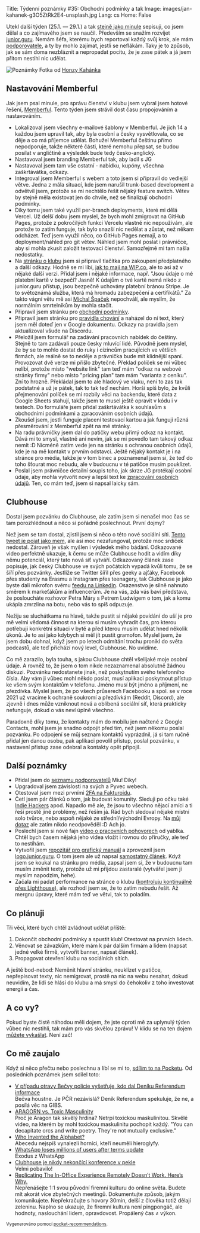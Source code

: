 Title: Týdenní poznámky #35: Obchodní podmínky a tak
Image: images/jan-kahanek-g3O5ZtRk2E4-unsplash.jpg
Lang: cs
Home: False


Utekl další týden (25.1. — 29.1.) a tak [stejně jako minule]({filename}/2021-01-22_tydenni-poznamky-34-eureka-clenstvi-vyreseno.md) sepisuji, co jsem dělal a co zajímavého jsem se naučil. Především se snažím rozvíjet [junior.guru](https://junior.guru/). Nemám šéfa, kterému bych reportoval každý svůj krok, ale mám [podporovatele](https://junior.guru/donate/), a ty by mohlo zajímat, jestli se neflákám. Taky je to způsob, jak se sám doma nezbláznit a nepropadat pocitu, že je zase pátek a já jsem přitom nestihl nic udělat.

![Poznámky]({static}/images/jan-kahanek-g3O5ZtRk2E4-unsplash.jpg)
Fotka od [Honzy Kahánka](https://unsplash.com/@honza_kahanek)


## Nastavování Memberful

Jak jsem psal minule, pro správu členství v klubu jsem vybral jsem hotové řešení, [Memberful](https://memberful.com/). Tento týden jsem strávil dost času propojováním a nastavováním.

- Lokalizoval jsem všechny e-mailové šablony v Memberful. Je jich 14 a každou jsem upravil tak, aby byla osobní a česky vysvětlovala, co se děje a co má příjemce udělat. Bohužel Memberful češtinu přímo nepodporuje, takže některé části, které nemohu přepsat, se budou posílat v angličtině a výsledek bude tedy česko-anglický.
- Nastavoval jsem branding Memberful tak, aby ladil s JG
- Nastavoval jsem tam vše ostatní - nabídku, kupóny, všechna zaškrtávátka, odkazy.
- Integroval jsem Memberful s webem a toto jsem si připravil do vedlejší větve. Jedna z mála situací, kde jsem narušil trunk-based development a odvětvil jsem, protože se mi nechtělo řešit nějaký feature switch. Větev by stejně měla existovat jen do chvíle, než se finalizují obchodní podmínky.
- Díky tomu jsem také využil per-branch deployments, které mi dělá Vercel. Už delší dobu jsem myslel, že bych mohl zmigrovat na GitHub Pages, protože z pokročilých funkcí Vercelu vlastně nic nepoužívám, ale protože to zatím funguje, tak bylo snazší nic nedělat a zůstat, než někam odcházet. Teď jsem využil něco, co GitHub Pages nemají, a to deployment/náhled pro git větev. Náhled jsem mohl poslat i právničce, aby si mohla zkusit založit testovací členství. Samozřejmě mi tam našla nedostatky.
- Na [stránku o klubu](https://junior.guru/club/) jsem si připravil tlačítka pro zakoupení předplatného a další odkazy. Hodně se mi líbí, [jak to mají na WIP.co](https://wip.co/join), ale to asi až v nějaké další verzi. Přidal jsem i nějaké informace, např. "Jsou údaje o mé platební kartě v bezpečí? Jasně! K údajům o tvé kartě nemá nikdo z junior.guru přístup, jsou bezpečně uchovány platební bránou Stripe. Je to světoznámá služba, která má hromadu zabezpečení a certifikátů." Za takto vágní větu mě asi [Michal Špaček](https://www.michalspacek.cz/) nepochválí, ale myslím, že normálním smrtelníkům by mohla stačit.
- Připravil jsem stránku pro [obchodní podmínky](https://junior.guru/tos/).
- Připravil jsem stránku pro [pravidla chování](https://junior.guru/coc/) a naházel do ní text, který jsem měl doteď jen v Google dokumentu. Odkazy na pravidla jsem aktualizoval všude na Discordu.
- Přeložil jsem formulář na zadávání pracovních nabídek do češtiny. Stejně to tam zadávali pouze česky mluvící lidé. Původně jsem myslel, že by se to mohlo dostat do ruky i cizincům pracujících ve větších firmách, ale reálně se to neděje a právnička bude mít klidnější spaní. Provozovat dvě verze mi přišlo zbytečné. Překlad políček se mi vůbec nelíbí, protože místo "website link" tam teď mám "odkaz na webové stránky firmy" nebo místo "pricing plan" tam mám "varianta z ceníku". Zní to hrozně. Překládal jsem to ale hladový ve vlaku, není to zas tak podstatné a už je pátek, tak to tak teď nechám. Horší spíš bylo, že kvůli přejmenování políček se mi rozbily věci na backendu, které data z Google Sheets stahují, takže jsem to musel ještě opravit v kódu i v testech. Do formuláře jsem přidal zaškrtávátka k souhlasům s obchodními podmínkami a zpracováním osobních údajů.
- Zkoušel jsem, jestli funguje placení testovací kartou a jak fungují různá přesměrování z Memberful zpět na mé stránky.
- Na radu právničky jsem dal do patičky webu přímý odkaz na kontakt. Dává mi to smysl, vlastně ani nevím, jak se mi povedlo tam takový odkaz nemít :D Nicméně zatím vede jen na stránku s ochranou osobních údajů, kde je na mě kontakt v prvním odstavci. Ještě nějaký kontakt je i na stránce pro média, takže je v tom binec a poznamenal jsem si, že teď do toho šťourat moc nebudu, ale v budoucnu v té patičce musím pouklízet.
- Poslal jsem právničce detailní soupis toho, jak skrze JG protékají osobní údaje, aby mohla vytvořit nový a lepší text ke [zpracování osobních údajů](https://junior.guru/privacy/). Ten, co mám teď, jsem si napsal laicky sám.


## Clubhouse

Dostal jsem pozvánku do Clubhouse, ale zatím jsem si nenašel moc čas se tam porozhlédnout a něco si pořádně poslechnout. První dojmy?

Než jsem se tam dostal, zjistil jsem si něco o této nové sociální síti. [Tento tweet je pojat jako mem](https://twitter.com/honzajavorek/status/1354116768671870979), ale asi moc nezafungoval, protože moc srdíček nedostal. Zároveň je však myšlen i výsledek mého bádání. Odkazované video perfektně ukazuje, k čemu se může Clubhouse hodit a vidím díky němu potenciál, který tato nová síť vytváří. Odkazovaný článek zase popisuje, jak český Clubhouse ve svých počátcích vypadá kvůli tomu, že se šíří přes pozvánky. Jestliže se Twitter šířil přes geeky a ajťáky, Facebook přes studenty na Erasmu a Instagram přes teenagery, tak Clubhouse je jako byste dali mikrofon svému [feedu na LinkedIn](https://twitter.com/yablko/status/1329013868149043201). Osazenstvo je silně nahnuto směrem k markeťákům a influencerům. Je na vás, zda vás baví představa, že posloucháte rozhovor Petra Máry s Petrem Ludwigem o tom, jak a komu ukápla zmrzlina na botu, nebo vás to spíš odpuzuje.

Nežiju se sluchátkama na hlavě, takže pustit si nějaké povídání do uší je pro mě velmi vědomá činnost na kterou si musím vyhradit čas, pro kterou potřebuji konkrétní situaci v bytě a před kterou musím udělat hned několik úkonů. Je to asi jako kdybych si měl jít pustit gramofon. Myslel jsem, že jsem dobu dohnal, když jsem po letech odmítání trochu pronikl do světa podcastů, ale teď přichází nový level, Clubhouse. No uvidíme.

Co mě zarazilo, byla touha, s jakou Clubhouse chtěl všelijaké moje osobní údaje. A rovněž to, že jsem o tom nikde nezaznamenal absolutně žádnou diskuzi. Pozvánku nedostanete jinak, než poskytnutím svého telefonního čísla. Aby vám ji vůbec mohl někdo poslat, musí aplikaci poskytnout přístup ke všem svým kontaktům v telefonu. Jméno musí být jméno a příjmení, ne přezdívka. Myslel jsem, že po všech průserech Facebooku a spol. se v roce 2021 už vracíme k ochraně soukromí a přezdívkám (Reddit, Discord), ale zjevně i dnes může vzniknout nová a oblíbená sociální síť, která prakticky nefunguje, dokud o vás neví úplně všechno.

Paradoxně díky tomu, že kontakty mám do mobilu jen načtené z Google Contacts, mohl jsem je snadno odpojit před tím, než jsem někomu poslal pozvánku. Po odpojení se můj seznam kontaktů vyprázdnil, já si tam ručně přidal jen danou osobu, pak aplikaci povolil přístup, poslal pozvánku, v nastavení přistup zase odebral a kontakty opět připojil.


## Další poznámky

- Přidal jsem do [seznamu podporovatelů](https://junior.guru/donate/#sponsors) Miu! Díky!
- Upgradoval jsem závislosti na svých a Pyvec webech.
- Otestoval jsem mezi prvními [2FA na Fakturoidu](https://www.fakturoid.cz/podpora/nastaveni/dvoufazove-overeni).
- Četl jsem pár článků o tom, jak budovat komunity. Sleduji po očku také [Indie Hackers]() apod. Napadlo mě ale, že jsou to všechno nějací amíci a ti řeší prostě jiné problémy, než řeším já. Rád bych sledoval nějaké místní solo tvůrce, nebo aspoň nějaké ze střední/východní Evropy. Na [můj dotaz](https://twitter.com/honzajavorek/status/1354735756892319745) ale zatím nikdo neodpověděl :D Ach jo.
- Poslechl jsem si nové fajn [video o pracovních pohovorech](https://twitter.com/yablko/status/1354079536078581765) od yablka. Chtěl bych časem nějaká jeho videa vložit i rovnou do příručky, ale teď to nestíhám.
- Vytvořil jsem [repozitář pro grafický manuál](https://github.com/honzajavorek/logo.junior.guru) a zprovoznil jsem [logo.junior.guru](https://logo.junior.guru/). O tom jsem ale už napsal [samostatný článek]({filename}/2021-01-28_graficky-manual.md). Když jsem se koukal na stránku pro média, zapsal jsem si, že v budoucnu tam musím změnit texty, protože už mi přijdou zastaralé (vytvářel jsem ji myslím napodzim, hehe).
- Začala mi padat performance na stránce o klubu ([kontroluju kontinuálně přes Lighthouse]({filename}/2020-05-11_monitoring-performance-with-lighthouse-and-circleci.md)), ale rozhodl jsem se, že to zatím nebudu řešit. Až mergnu úpravy, které mám teď ve větvi, tak to poladím.


## Co plánuji

Tři věci, které bych chtěl zvládnout udělat příště:

1. Dokončit obchodní podmínky a spustit klub! Otestovat na prvních lidech.
2. Věnovat se závazkům, které mám k pár dalším firmám a lidem (napsat jedné velké firmě, vytvořit banner, napsat článek).
3. Propagovat otevření klubu na sociálních sítích.

A ještě bod-nebod: Neměnit hlavní stránku, neuklízet v patičce, nepřepisovat texty, nic nemigrovat, prostě na nic na webu nesahat, dokud neuvidím, že lidi se hlásí do klubu a má smysl do čehokoliv z toho investovat energii a čas.


## A co vy?

Pokud byste čistě náhodou měli dojem, že jste oproti mě za uplynulý týden vůbec nic nestihli, tak mám pro vás skvělou zprávu! V klidu se na ten dojem [můžete vykašlat]({filename}/2020-06-04_neni-to-zavod.md). Není zač!


## Co mě zaujalo

Když si něco přečtu nebo poslechnu a líbí se mi to, [sdílím to na Pocketu](https://getpocket.com/@honzajavorek). Od posledních poznámek jsem sdílel toto:

- [V případu otravy Bečvy policie vyšetřuje, kdo dal Deníku Referendum informace](https://denikreferendum.cz/clanek/32203-v-pripadu-otravy-becvy-policie-vysetruje-kdo-dal-deniku-referendum-informace)<br>Bečva houstne. Je PČR nezávislá? Deník Referendum spekuluje, že ne, a posílá věc na GIBS.
- [ARAGORN vs. Toxic Masculinity](https://www.youtube.com/watch?v=pv_KAnY5XNQ&feature=youtu.be)<br>Proč je Aragon tak skvělý hrdina? Netrpí toxickou maskulinitou. Skvělé video, na kterém by mohl toxickou maskulinitu pochopit každý. "You can decapitate orcs and write poetry. They're not mutually exclusive."
- [Who Invented the Alphabet?](https://www.smithsonianmag.com/history/inventing-alphabet-180976520/)<br>Abecedu nejspíš vynalezli horníci, kteří neuměli hieroglyfy.
- [WhatsApp loses millions of users after terms update](https://www.theguardian.com/technology/2021/jan/24/whatsapp-loses-millions-of-users-after-terms-update)<br>Exodus z WhatsApp
- [Clubhouse je nikdy nekončící konference v pekle](https://a2larm.cz/2021/01/clubhouse-je-nikdy-nekoncici-konference-v-pekle/)<br>Velmi pobavilo!
- [Replicating The In-Office Experience Remotely Doesn’t Work. Here’s Why.](https://www.inc.com/rebecca-hinds/simply-replicating-in-office-experience-remotely-doesnt-work.html)<br>Nepřenášejte 1:1 svou původní firemní kulturu do online světa. Budete mít akorát více zbytečných meetingů. Dokumentujte způsob, jakým komunikujete. Nepřekračujte s hovory 30min, delší z člověka totiž dělají zeleninu. Naplno se ukazuje, že firemní kultura není pingpongáč, ale hodnoty, naslouchání lidem, opravdovost. Propálený čas ≠ výkon.

<small>Vygenerováno pomocí <a href="https://pypi.org/project/pocket-recommendations/">pocket-recommendations</a>.</small>
